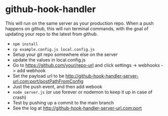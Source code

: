 # github-hook-handler

This will run on the same server as your production repo. When a push happens on github, this
will run terminal commands, with the goal of updating your repo to the latest from github. 


* `npm install`
* `cp example.config.js local.config.js`
* Setup your git repo somewhere else on the server
* update the values in local.config.js
* Go to https://github.com/your/repo-url and click settings -> webhooks -> add webhook
* Set the payload url to be http://github-hook-handler-server-url.com:port/postPathFromConfig
* Just the push event, and then add webook
* `node server.js` (or use forever or nodemon to keep it up in case of crash)
* Test by pushing up a commit to the main branch
* See the log at http://github-hook-handler-server-url.com:port
